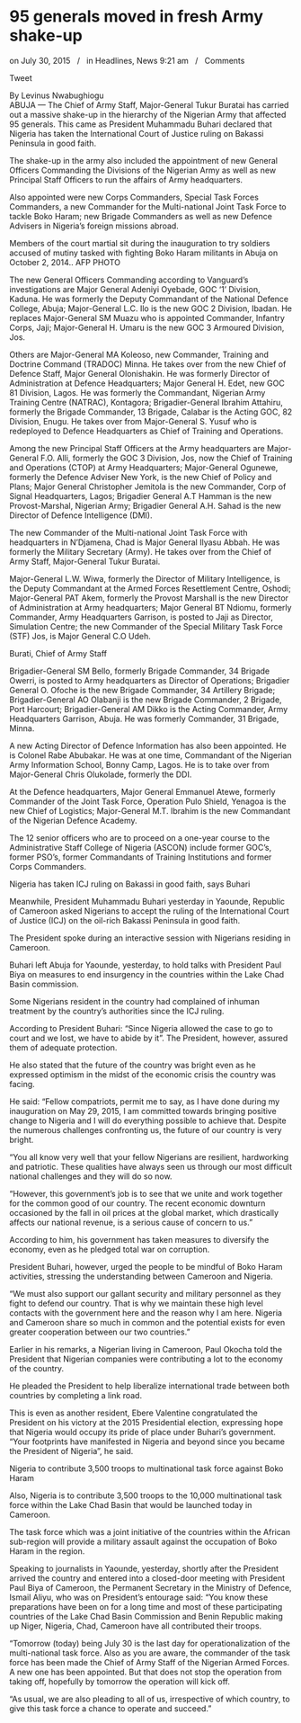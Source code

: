 # 95 generals moved in fresh Army shake-up

on July 30, 2015   /   in Headlines, News 9:21 am   /   Comments

Tweet

By Levinus Nwabughiogu  
ABUJA — The Chief of Army Staff, Major-General Tukur Buratai has carried out a massive shake-up in the hierarchy of the Nigerian Army that affected 95 generals. This came as President Muhammadu Buhari declared that Nigeria has taken the International Court of Justice ruling on Bakassi Peninsula in good faith.

The shake-up in the army also included the appointment of new General Officers Commanding the Divisions of the Nigerian Army as well as new Principal Staff Officers to run the affairs of Army headquarters.

Also appointed were new Corps Commanders, Special Task Forces Commanders, a new Commander for the Multi-national Joint Task Force to tackle Boko Haram; new Brigade Commanders as well as new Defence Advisers in Nigeria’s foreign missions abroad.

Members of the court martial sit during the inauguration to try soldiers accused of mutiny tasked with fighting Boko Haram militants in Abuja on October 2, 2014.. AFP PHOTO

The new General Officers Commanding according to Vanguard’s investigations are Major General Adeniyi Oyebade, GOC ‘1’ Division, Kaduna. He was formerly the Deputy Commandant of the National Defence College, Abuja; Major-General L.C. Ilo is the new GOC 2 Division, Ibadan. He replaces Major-General SM Muazu who is appointed Commander, Infantry Corps, Jaji; Major-General H. Umaru is the new GOC 3 Armoured Division, Jos.

Others are Major-General MA Koleoso, new Commander, Training and Doctrine Command \(TRADOC\) Minna. He takes over from the new Chief of Defence Staff, Major General Olonishakin. He was formerly Director of Administration at Defence Headquarters; Major General H. Edet, new GOC 81 Division, Lagos. He was formerly the Commandant, Nigerian Army Training Centre \(NATRAC\), Kontagora; Brigadier-General Ibrahim Attahiru, formerly the Brigade Commander, 13 Brigade, Calabar is the Acting GOC, 82 Division, Enugu. He takes over from Major-General S. Yusuf who is redeployed to Defence Headquarters as Chief of Training and Operations.

Among the new Principal Staff Officers at the Army headquarters are Major-General F.O. Alli, formerly the GOC 3 Division, Jos, now the Chief of Training and Operations \(CTOP\) at Army Headquarters; Major-General Ogunewe, formerly the Defence Adviser New York, is the new Chief of Policy and Plans; Major General Christopher Jemitola is the new Commander, Corp of Signal Headquarters, Lagos; Brigadier General A.T Hamman is the new Provost-Marshal, Nigerian Army; Brigadier General A.H. Sahad is the new Director of Defence Intelligence \(DMI\).

The new Commander of the Multi-national Joint Task Force with headquarters in N’Djamena, Chad is Major General Ilyasu Abbah. He was formerly the Military Secretary \(Army\). He takes over from the Chief of Army Staff, Major-General Tukur Buratai.

Major-General L.W. Wiwa, formerly the Director of Military Intelligence, is the Deputy Commandant at the Armed Forces Resettlement Centre, Oshodi; Major-General PAT Akem, formerly the Provost Marshall is the new Director of Administration at Army headquarters; Major General BT Ndiomu, formerly Commander, Army Headquarters Garrison, is posted to Jaji as Director, Simulation Centre; the new Commander of the Special Military Task Force \(STF\) Jos, is Major General C.O Udeh.

Burati, Chief of Army Staff

Brigadier-General SM Bello, formerly Brigade Commander, 34 Brigade Owerri, is posted to Army headquarters as Director of Operations; Brigadier General O. Ofoche is the new Brigade Commander, 34 Artillery Brigade; Brigadier-General AO Olabanji is the new Brigade Commander, 2 Brigade, Port Harcourt; Brigadier-General AM Dikko is the Acting Commander, Army Headquarters Garrison, Abuja. He was formerly Commander, 31 Brigade, Minna.

A new Acting Director of Defence Information has also been appointed. He is Colonel Rabe Abubakar. He was at one time, Commandant of the Nigerian Army Information School, Bonny Camp, Lagos. He is to take over from Major-General Chris Olukolade, formerly the DDI.

At the Defence headquarters, Major General Emmanuel Atewe, formerly Commander of the Joint Task Force, Operation Pulo Shield, Yenagoa is the new Chief of Logistics; Major-General M.T. Ibrahim is the new Commandant of the Nigerian Defence Academy.

The 12 senior officers who are to proceed on a one-year course to the Administrative Staff College of Nigeria \(ASCON\) include former GOC’s, former PSO’s, former Commandants of Training Institutions and former Corps Commanders.

Nigeria has taken ICJ ruling on Bakassi in good faith, says Buhari

Meanwhile, President Muhammadu Buhari yesterday in Yaounde, Republic of Cameroon asked Nigerians to accept the ruling of the International Court of Justice \(ICJ\) on the oil-rich Bakassi Peninsula in good faith.

The President spoke during an interactive session with Nigerians residing in Cameroon.

Buhari left Abuja for Yaounde, yesterday, to hold talks with President Paul Biya on measures to end insurgency in the countries within the Lake Chad Basin commission.

Some Nigerians resident in the country had complained of inhuman treatment by the country’s authorities since the ICJ ruling.

According to President Buhari: “Since Nigeria allowed the case to go to court and we lost, we have to abide by it”. The President, however, assured them of adequate protection.

He also stated that the future of the country was bright even as he expressed optimism in the midst of the economic crisis the country was facing.

He said: “Fellow compatriots, permit me to say, as I have done during my inauguration on May 29, 2015, I am committed towards bringing positive change to Nigeria and I will do everything possible to achieve that. Despite the numerous challenges confronting us, the future of our country is very bright.

“You all know very well that your fellow Nigerians are resilient, hardworking and patriotic. These qualities have always seen us through our most difficult national challenges and they will do so now.

“However, this government’s job is to see that we unite and work together for the common good of our country. The recent economic downturn occasioned by the fall in oil prices at the global market, which drastically affects our national revenue, is a serious cause of concern to us.”

According to him, his government has taken measures to diversify the economy, even as he pledged total war on corruption.

President Buhari, however, urged the people to be mindful of Boko Haram activities, stressing the understanding between Cameroon and Nigeria.

“We must also support our gallant security and military personnel as they fight to defend our country. That is why we maintain these high level contacts with the government here and the reason why I am here. Nigeria and Cameroon share so much in common and the potential exists for even greater cooperation between our two countries.”

Earlier in his remarks, a Nigerian living in Cameroon, Paul Okocha told the President that Nigerian companies were contributing a lot to the economy of the country.

He pleaded the President to help liberalize international trade between both countries by completing a link road.

This is even as another resident, Ebere Valentine congratulated the President on his victory at the 2015 Presidential election, expressing hope that Nigeria would occupy its pride of place under Buhari’s government. “Your footprints have manifested in Nigeria and beyond since you became the President of Nigeria”, he said.

Nigeria to contribute 3,500 troops to multinational task force against Boko Haram

Also, Nigeria is to contribute 3,500 troops to the 10,000 multinational task force within the Lake Chad Basin that would be launched today in Cameroon.

The task force which was a joint initiative of the countries within the African sub-region will provide a military assault against the occupation of Boko Haram in the region.

Speaking to journalists in Yaounde, yesterday, shortly after the President arrived the country and entered into a closed-door meeting with President Paul Biya of Cameroon, the Permanent Secretary in the Ministry of Defence, Ismail Aliyu, who was on President’s entourage said: “You know these preparations have been on for a long time and most of these participating countries of the Lake Chad Basin Commission and Benin Republic making up Niger, Nigeria, Chad, Cameroon have all contributed their troops.

“Tomorrow \(today\) being July 30 is the last day for operationalization of the multi-national task force. Also as you are aware, the commander of the task force has been made the Chief of Army Staff of the Nigerian Armed Forces. A new one has been appointed. But that does not stop the operation from taking off, hopefully by tomorrow the operation will kick off.

“As usual, we are also pleading to all of us, irrespective of which country, to give this task force a chance to operate and succeed.”

